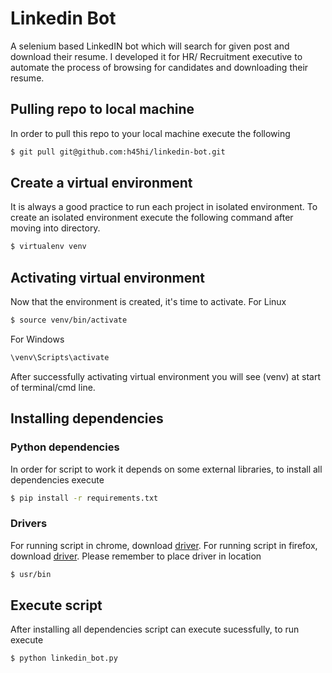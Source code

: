 # Linkedin Bot
A selenium based LinkedIN bot which will search for given post and download their resume. I developed it for HR/ Recruitment executive to automate the process of browsing for candidates and downloading their resume.

## Pulling repo to local machine
In order to pull this repo to your local machine execute the following

```bash
$ git pull git@github.com:h45hi/linkedin-bot.git
```

## Create a virtual environment
It is always a good practice to run each project in isolated environment. To create an isolated environment execute the following command after moving into directory.

```bash
$ virtualenv venv
```
## Activating virtual environment
Now that the environment is created, it's time to activate.
For Linux
```bash
$ source venv/bin/activate
```
For Windows
```bash
\venv\Scripts\activate
```
After successfully activating virtual environment you will see (venv) at start of terminal/cmd line.

## Installing dependencies
### Python dependencies
In order for script to work it depends on some external libraries, to install all dependencies execute

```bash
$ pip install -r requirements.txt
```
### Drivers
For running script in chrome, download [driver](https://sites.google.com/a/chromium.org/chromedriver/).
For running script in firefox, download [driver](https://github.com/mozilla/geckodriver/releases).
Please remember to place driver in location
```bash
$ usr/bin
```
## Execute script
After installing all dependencies script can execute sucessfully, to run execute

 ```bash
$ python linkedin_bot.py
```
